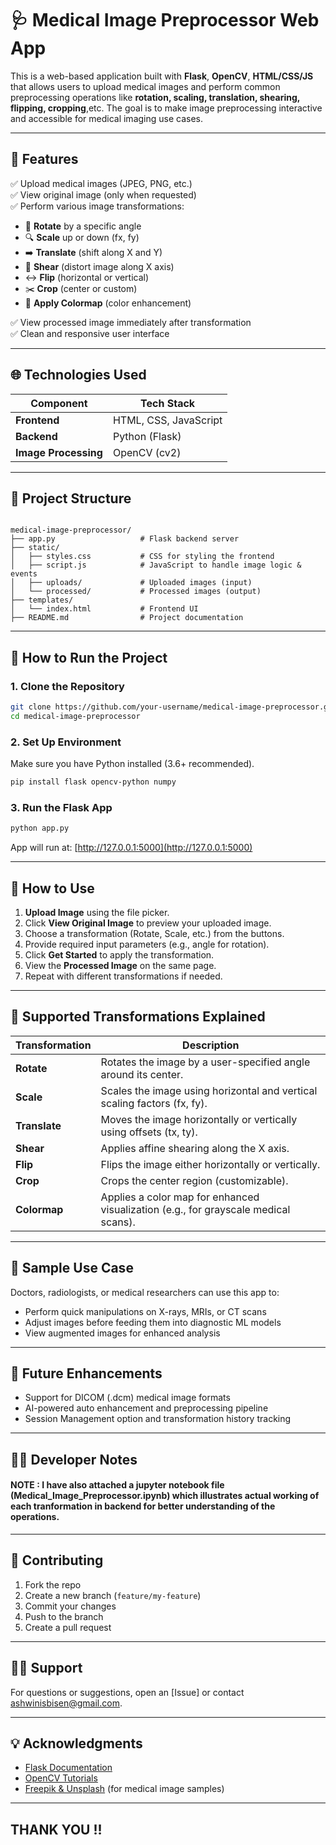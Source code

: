 # 🩺 Medical Image Preprocessor Web App

This is a web-based application built with **Flask**, **OpenCV**, **HTML/CSS/JS** that allows users to upload medical images and perform common preprocessing operations like **rotation, scaling, translation, shearing, flipping, cropping**,etc. The goal is to make image preprocessing interactive and accessible for medical imaging use cases.

---

## 📌 Features

✅ Upload medical images (JPEG, PNG, etc.)  
✅ View original image (only when requested)  
✅ Perform various image transformations:
- 🔄 **Rotate** by a specific angle
- 🔍 **Scale** up or down (fx, fy)
- ➡️ **Translate** (shift along X and Y)
- 🧭 **Shear** (distort image along X axis)
- ↔️ **Flip** (horizontal or vertical)
- ✂️ **Crop** (center or custom)
- 🎨 **Apply Colormap** (color enhancement)

✅ View processed image immediately after transformation  
✅ Clean and responsive user interface  

---

## 🌐 Technologies Used

| Component  | Tech Stack         |
|------------|--------------------|
| **Frontend** | HTML, CSS, JavaScript |
| **Backend**  | Python (Flask)     |
| **Image Processing** | OpenCV (cv2) |

---

## 📁 Project Structure

```

medical-image-preprocessor/
├── app.py                   # Flask backend server
├── static/
│   ├── styles.css           # CSS for styling the frontend
│   ├── script.js            # JavaScript to handle image logic & events
│   ├── uploads/             # Uploaded images (input)
│   └── processed/           # Processed images (output)
├── templates/
│   └── index.html           # Frontend UI
├── README.md                # Project documentation

````

---

## 🚀 How to Run the Project

### 1. Clone the Repository

```bash
git clone https://github.com/your-username/medical-image-preprocessor.git
cd medical-image-preprocessor
````

### 2. Set Up Environment

Make sure you have Python installed (3.6+ recommended).

```bash
pip install flask opencv-python numpy
```

### 3. Run the Flask App

```bash
python app.py
```

App will run at: [http://127.0.0.1:5000](http://127.0.0.1:5000)

---

## 🧪 How to Use

1. **Upload Image** using the file picker.
2. Click **View Original Image** to preview your uploaded image.
3. Choose a transformation (Rotate, Scale, etc.) from the buttons.
4. Provide required input parameters (e.g., angle for rotation).
5. Click **Get Started** to apply the transformation.
6. View the **Processed Image** on the same page.
7. Repeat with different transformations if needed.

---

## 🧩 Supported Transformations Explained

| Transformation | Description                                                                         |
| -------------- | ----------------------------------------------------------------------------------- |
| **Rotate**     | Rotates the image by a user-specified angle around its center.                      |
| **Scale**      | Scales the image using horizontal and vertical scaling factors (fx, fy).            |
| **Translate**  | Moves the image horizontally or vertically using offsets (tx, ty).                  |
| **Shear**      | Applies affine shearing along the X axis.                                           |
| **Flip**       | Flips the image either horizontally or vertically.                                  |
| **Crop**       | Crops the center region (customizable).                                             |
| **Colormap**   | Applies a color map for enhanced visualization (e.g., for grayscale medical scans). |

---

## 📂 Sample Use Case

Doctors, radiologists, or medical researchers can use this app to:

* Perform quick manipulations on X-rays, MRIs, or CT scans
* Adjust images before feeding them into diagnostic ML models
* View augmented images for enhanced analysis

---

## 🔮 Future Enhancements

- Support for DICOM (.dcm) medical image formats  
- AI-powered auto enhancement and preprocessing pipeline  
- Session Management option and transformation history tracking  

---
## 🧑‍💻 Developer Notes

#### NOTE : I have also attached a jupyter notebook file (Medical_Image_Preprocessor.ipynb) which illustrates actual working of each tranformation in backend for better understanding of the operations.


---

## 🤝 Contributing

1. Fork the repo
2. Create a new branch (`feature/my-feature`)
3. Commit your changes
4. Push to the branch
5. Create a pull request

---

## 🙋‍♀️ Support

For questions or suggestions, open an [Issue] or contact [ashwinisbisen@gmail.com](mailto:ashwinisbisen@gmail.com).

---

## 💡 Acknowledgments

* [Flask Documentation](https://flask.palletsprojects.com/)
* [OpenCV Tutorials](https://docs.opencv.org/)
* [Freepik & Unsplash](https://www.freepik.com/) (for medical image samples)

---
## THANK YOU !!
